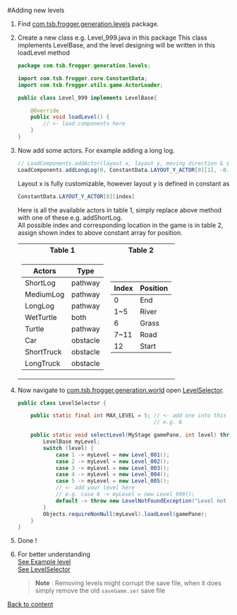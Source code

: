 
#Adding new levels

1. Find [com.tsb.frogger.generation.levels](src/main/java/com/tsb/frogger/world/levels) package.
2. Create a new class e.g. Level_999.java in this package
   This class implements LevelBase, and the level designing will be written in this loadLevel method
    ```java
    package com.tsb.frogger.generation.levels;
    
    import com.tsb.frogger.core.ConstantData;
    import com.tsb.frogger.utils.game.ActorLoader;
    
    public class Level_999 implements LevelBase{
    
        @Override
        public void loadLevel() {
            // <- load components here
        }
    }
    ```
3. Now add some actors. For example adding a long log.

    ```java
    // LoadComponents.addActor(layout x, layout y, moving direction & speed);
    LoadComponents.addLongLog(0, ConstantData.LAYOUT_Y_ACTOR[0][1], -0.75);
    ```
   Layout x is fully customizable, however layout y is defined in constant as
    ```java
    ConstantData.LAYOUT_Y_ACTOR[0][index]
    ```
   Here is all the available actors in table 1, simply replace above method with one of these e.g. addShortLog.  
   All possible index and corresponding location in the game is in table 2, assign shown index to above constant array for position.

   <table align="center">
   <tr>
    <th>Table 1</th>
    <th>Table 2</th>
   </tr>
   <tr>
   <td>

   | Actors     | Type     |
      |------------|----------|
   | ShortLog   | pathway  |
   | MediumLog  | pathway  |
   | LongLog    | pathway  |
   | WetTurtle  | both     |
   | Turtle     | pathway  |
   | Car        | obstacle |
   | ShortTruck | obstacle |
   | LongTruck  | obstacle |

   </td>
   <td>

   | Index | Position |
      |-------|----------|
   | 0     | End      |
   | 1~5   | River    |
   | 6     | Grass    |
   | 7~11  | Road     |
   | 12    | Start    |

   </td>
   </tr>
   </table>

4. Now navigate to [com.tsb.frogger.generation.world](src/main/java/com/tsb/frogger/world) open [LevelSelector](src/main/java/com/tsb/frogger/world/LevelSelector.java).
    ```java
    public class LevelSelector {
    
        public static final int MAX_LEVEL = 5; // <- add one into this value 
                                               // e.g. 6
    
        public static void selectLevel(MyStage gamePane, int level) throws LevelNotFoundException {
            LevelBase myLevel;
            switch (level) {
                case 1 -> myLevel = new Level_001();
                case 2 -> myLevel = new Level_002();
                case 3 -> myLevel = new Level_003();
                case 4 -> myLevel = new Level_004();
                case 5 -> myLevel = new Level_005();
                // <- add your level here 
                // e.g. case 6 -> myLevel = new Level_999();
                default -> throw new LevelNotFoundException("Level not found or Unlinked level, please check linking in LevelSelector");
            }
            Objects.requireNonNull(myLevel).loadLevel(gamePane);
        }
    }
    ```
5. Done !

6. For better understanding  
   [See Example level](src/main/java/com/tsb/frogger/world/levels/Level_001.java)  
   [See LevelSelector](src/main/java/com/tsb/frogger/world/LevelSelector.java)

   >**Note** : Removing levels might corrupt the save file, when it does simply remove the old `saveGame.ser` save file

[Back to content](README.md#content)